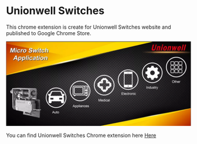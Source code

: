 # Unionwell Switches
This chrome extension is create for Unionwell Switches website and published to Google Chrome Store. 

![Unionwell Switches](https://github.com/ImranMurtaza/Unionwell-Switches/blob/main/Unionwell%20Switches.png)

You can find Unionwell Switches Chrome extension here [Here](https://chrome.google.com/webstore/detail/unionwell-switches/ekbdmidpjnlkhahpaiooobhofajkeao/) 
